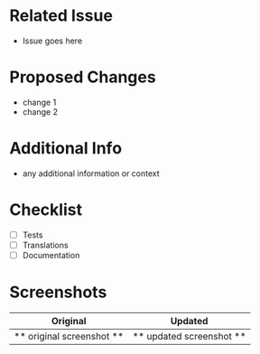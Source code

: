 # Related Issue

- Issue goes here

# Proposed Changes

- change 1
- change 2

# Additional Info

- any additional information or context

# Checklist

- [ ] Tests
- [ ] Translations
- [ ] Documentation

# Screenshots

|         Original          |         Updated          |
| :-----------------------: | :----------------------: |
| ** original screenshot ** | ** updated screenshot ** |